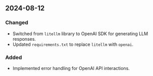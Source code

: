 ## 2024-08-12

### Changed
- Switched from `litellm` library to OpenAI SDK for generating LLM responses.
- Updated `requirements.txt` to replace `litellm` with `openai`.

### Added
- Implemented error handling for OpenAI API interactions.